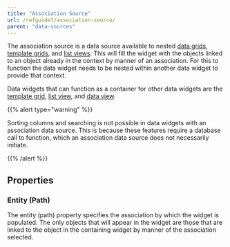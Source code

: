 ```yaml
---
title: "Association Source"
url: /refguide7/association-source/
parent: "data-sources"
---
```



The association source is a data source available to nested [data grids](/refguide/data-grid/), [template grids](/refguide/template-grid/), and [list views](/refguide/list-view/). This will fill the widget with the objects linked to an object already in the context by manner of an association. For this to function the data widget needs to be nested within another data widget to provide that context.

Data widgets that can function as a container for other data widgets are the [template grid](/refguide/template-grid/), [list view](/refguide/list-view/), and [data view](/refguide/data-view/).

{{% alert type="warning" %}}

Sorting columns and searching is not possible in data widgets with an association data source. This is because these features require a database call to function, which an association data source does not necessarily initiate.

{{% /alert %}}

## Properties

### Entity (Path)

The entity (path) property specifies the association by which the widget is populated. The only objects that will appear in the widget are those that are linked to the object in the containing widget by manner of the association selected.
